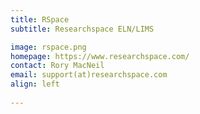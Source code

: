 ```yaml
---
title: RSpace
subtitle: Researchspace ELN/LIMS

image: rspace.png
homepage: https://www.researchspace.com/
contact: Rory MacNeil
email: support(at)researchspace.com
align: left
  
---
```


